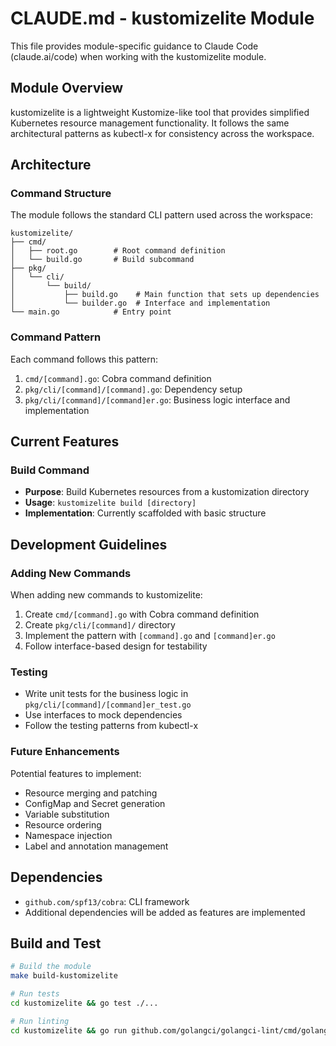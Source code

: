 # CLAUDE.md - kustomizelite Module

This file provides module-specific guidance to Claude Code (claude.ai/code) when working with the kustomizelite module.

## Module Overview

kustomizelite is a lightweight Kustomize-like tool that provides simplified Kubernetes resource management functionality. It follows the same architectural patterns as kubectl-x for consistency across the workspace.

## Architecture

### Command Structure
The module follows the standard CLI pattern used across the workspace:

```
kustomizelite/
├── cmd/
│   ├── root.go        # Root command definition
│   └── build.go       # Build subcommand
├── pkg/
│   └── cli/
│       └── build/
│           ├── build.go    # Main function that sets up dependencies
│           └── builder.go  # Interface and implementation
└── main.go            # Entry point
```

### Command Pattern
Each command follows this pattern:
1. `cmd/[command].go`: Cobra command definition
2. `pkg/cli/[command]/[command].go`: Dependency setup
3. `pkg/cli/[command]/[command]er.go`: Business logic interface and implementation

## Current Features

### Build Command
- **Purpose**: Build Kubernetes resources from a kustomization directory
- **Usage**: `kustomizelite build [directory]`
- **Implementation**: Currently scaffolded with basic structure

## Development Guidelines

### Adding New Commands
When adding new commands to kustomizelite:
1. Create `cmd/[command].go` with Cobra command definition
2. Create `pkg/cli/[command]/` directory
3. Implement the pattern with `[command].go` and `[command]er.go`
4. Follow interface-based design for testability

### Testing
- Write unit tests for the business logic in `pkg/cli/[command]/[command]er_test.go`
- Use interfaces to mock dependencies
- Follow the testing patterns from kubectl-x

### Future Enhancements
Potential features to implement:
- Resource merging and patching
- ConfigMap and Secret generation
- Variable substitution
- Resource ordering
- Namespace injection
- Label and annotation management

## Dependencies
- `github.com/spf13/cobra`: CLI framework
- Additional dependencies will be added as features are implemented

## Build and Test
```bash
# Build the module
make build-kustomizelite

# Run tests
cd kustomizelite && go test ./...

# Run linting
cd kustomizelite && go run github.com/golangci/golangci-lint/cmd/golangci-lint run
```